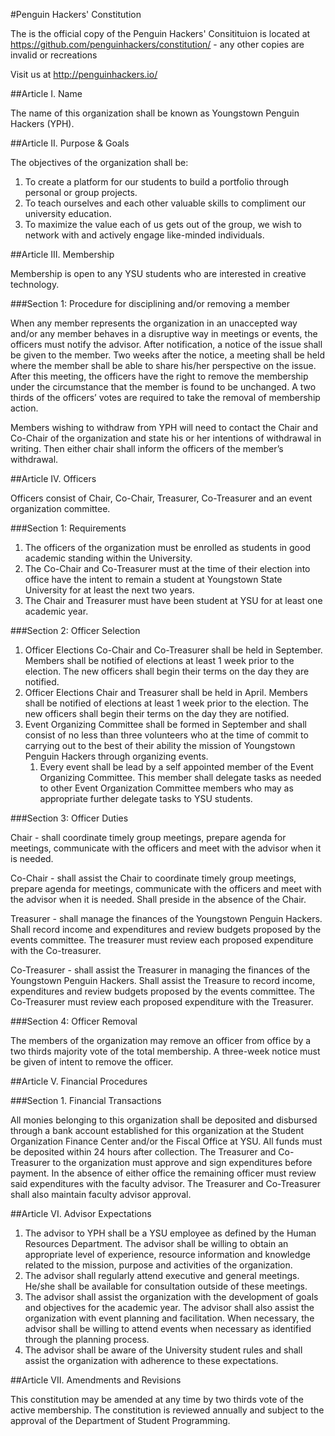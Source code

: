 #Penguin Hackers' Constitution

The is the official copy of the Penguin Hackers' Consitituion is located at https://github.com/penguinhackers/constitution/ - any other copies are invalid or recreations

Visit us at http://penguinhackers.io/

##Article I. Name

The name of this organization shall be known as Youngstown Penguin Hackers (YPH).

##Article II. Purpose & Goals

The objectives of the organization shall be:

1. To create a platform for our students to build a portfolio through personal or group projects. 
2. To teach ourselves and each other valuable skills to compliment our university education. 
3. To maximize the value each of us gets out of the group, we wish to network with and actively engage like-minded individuals. 

##Article III. Membership

Membership is open to any YSU students who are interested in creative technology.

###Section 1: Procedure for disciplining and/or removing a member

When any member represents the organization in an unaccepted way and/or any member behaves in a disruptive way in meetings or events, the officers must notify the advisor. After notification, a notice of the issue shall be given to the member. Two weeks after the notice, a meeting shall be held where the member shall be able to share his/her perspective on the issue. After this meeting, the officers have the right to remove the membership under the circumstance that the member is found to be unchanged. A two thirds of the officers’ votes are required to take the removal of membership action.

Members wishing to withdraw from YPH will need to contact the Chair and Co-Chair of the organization and state his or her intentions of withdrawal in writing. Then either chair shall inform the officers of the member’s withdrawal.

##Article IV. Officers

Officers consist of Chair, Co-Chair, Treasurer, Co-Treasurer and an event organization committee.

###Section 1: Requirements

1. The officers of the organization must be enrolled as students in good academic standing within the University. 
2. The Co-Chair and Co-Treasurer must at the time of their election into office have the intent to remain a student at Youngstown State University for at least the next two years. 
3. The Chair and Treasurer must have been student at YSU for at least one academic year. 

###Section 2: Officer Selection

1. Officer Elections Co-Chair and Co-Treasurer shall be held in September. Members shall be notified of elections at least 1 week prior to the election. The new officers shall begin their terms on the day they are notified. 
2. Officer Elections Chair and Treasurer shall be held in April. Members shall be notified of elections at least 1 week prior to the election. The new officers shall begin their terms on the day they are notified. 
3. Event Organizing Committee shall be formed in September and shall consist of no less than three volunteers who at the time of commit to carrying out to the best of their ability the mission of Youngstown Penguin Hackers through organizing events. 
    1. Every event shall be lead by a self appointed member of the Event Organizing Committee. This member shall delegate tasks as needed to other Event Organization Committee members who may as appropriate further delegate tasks to YSU students. 

###Section 3: Officer Duties

Chair - shall coordinate timely group meetings, prepare agenda for meetings, communicate with the officers and meet with the advisor when it is needed.

Co-Chair - shall assist the Chair to coordinate timely group meetings, prepare agenda for meetings, communicate with the officers and meet with the advisor when it is needed. Shall preside in the absence of the Chair.

Treasurer - shall manage the finances of the Youngstown Penguin Hackers. Shall record income and expenditures and review budgets proposed by the events committee. The treasurer must review each proposed expenditure with the Co-treasurer.

Co-Treasurer - shall assist the Treasurer in managing the finances of the Youngstown Penguin Hackers. Shall assist the Treasure to record income, expenditures and review budgets proposed by the events committee. The Co-Treasurer must review each proposed expenditure with the Treasurer.

###Section 4: Officer Removal

The members of the organization may remove an officer from office by a two thirds majority vote of the total membership. A three-week notice must be given of intent to remove the officer.

##Article V. Financial Procedures

###Section 1. Financial Transactions

All monies belonging to this organization shall be deposited and disbursed through a bank account established for this organization at the Student Organization Finance Center and/or the Fiscal Office at YSU. All funds must be deposited within 24 hours after collection. The Treasurer and Co-Treasurer to the organization must approve and sign expenditures before payment. In the absence of either office the remaining officer must review said expenditures with the faculty advisor. The Treasurer and Co-Treasurer shall also maintain faculty advisor approval.

##Article VI. Advisor Expectations

1. The advisor to YPH shall be a YSU employee as defined by the Human Resources Department. The advisor shall be willing to obtain an appropriate level of experience, resource information and knowledge related to the mission, purpose and activities of the organization. 
2. The advisor shall regularly attend executive and general meetings. He/she shall be available for consultation outside of these meetings. 
3. The advisor shall assist the organization with the development of goals and objectives for the academic year. The advisor shall also assist the organization with event planning and facilitation. When necessary, the advisor shall be willing to attend events when necessary as identified through the planning process. 
4. The advisor shall be aware of the University student rules and shall assist the organization with adherence to these expectations. 

##Article VII. Amendments and Revisions

This constitution may be amended at any time by two thirds vote of the active membership. The constitution is reviewed annually and subject to the approval of the Department of Student Programming.
